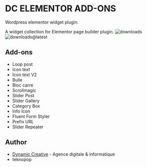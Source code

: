 # DC ELEMENTOR ADD-ONS
Wordpress elementor widget plugin.

A widget collection for Elementor page builder plugin.
![downloads](https://img.shields.io/github/downloads/bastiendc/dc-elementor-addons/total) ![downloads@latest](https://img.shields.io/github/downloads/bastiendc/dc-elementor-addons/latest/total)

## Add-ons
* Loop post
* Icon text
* Icon text V2
* Bulle
* Bloc carre
* Scrollmagic
* Slider Post
* Slider Gallery
* Category Box
* Info Icon
* Fluent Form Styler
* Prefix URL
* Slider Repeater

## Author
* [Dynamic Creative](https://dynamic-creative.com) - Agence digitale & informatique
* teknopop
